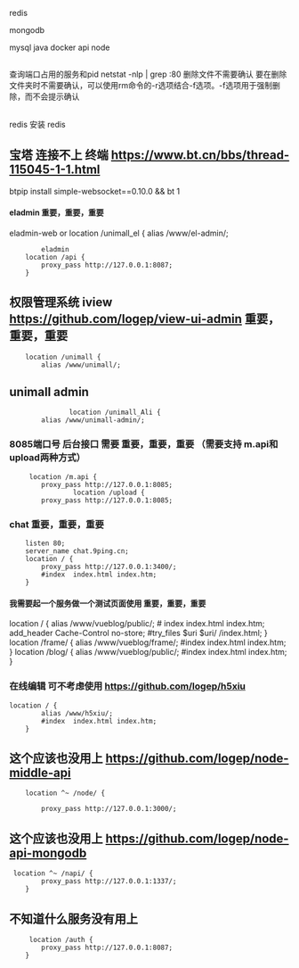 redis

mongodb

mysql
java
docker
api
node
##
查询端口占用的服务和pid 
netstat -nlp | grep :80
删除文件不需要确认
要在删除文件夹时不需要确认，可以使用rm命令的-r选项结合-f选项。-f选项用于强制删除，而不会提示确认

## 
redis  安装  redis

## 宝塔 连接不上 终端 https://www.bt.cn/bbs/thread-115045-1-1.html
btpip install simple-websocket==0.10.0 && bt 1

#### eladmin 重要，重要，重要
eladmin-web or 
        location /unimall_el {
            alias /www/el-admin/;

            eladmin
        location /api {
            proxy_pass http://127.0.0.1:8087;
        }


## 权限管理系统  iview https://github.com/logep/view-ui-admin  重要，重要，重要
        location /unimall {
            alias /www/unimall/;
##  unimall admin
                   location /unimall_Ali {
            alias /www/unimall-admin/;

###  8085端口号 后台接口 需要   重要，重要，重要 （需要支持 m.api和upload两种方式）
         location /m.api {
            proxy_pass http://127.0.0.1:8085;
                    location /upload {
            proxy_pass http://127.0.0.1:8085;
### chat 重要，重要，重要
        listen 80;
        server_name chat.9ping.cn;
        location / {
            proxy_pass http://127.0.0.1:3400/;
            #index  index.html index.htm;
        }

#### 我需要起一个服务做一个测试页面使用 重要，重要，重要
  location / {
            alias /www/vueblog/public/;
            # index index.html index.htm;
            add_header Cache-Control no-store;
            #try_files $uri $uri/ /index.html;
        }
        location /frame/ {
            alias /www/vueblog/frame/;
            #index  index.html index.htm;
        }
        location /blog/ {
            alias /www/vueblog/public/;
            #index  index.html index.htm;
        }






### 在线编辑 可不考虑使用 https://github.com/logep/h5xiu
    location / {
            alias /www/h5xiu/;
            #index  index.html index.htm;
        }
## 这个应该也没用上 https://github.com/logep/node-middle-api

        location ^~ /node/ {

            proxy_pass http://127.0.0.1:3000/;

## 这个应该也没用上 https://github.com/logep/node-api-mongodb
     location ^~ /napi/ {
            proxy_pass http://127.0.0.1:1337/;
        } 
## 不知道什么服务没有用上
         location /auth {
            proxy_pass http://127.0.0.1:8087;
        }
